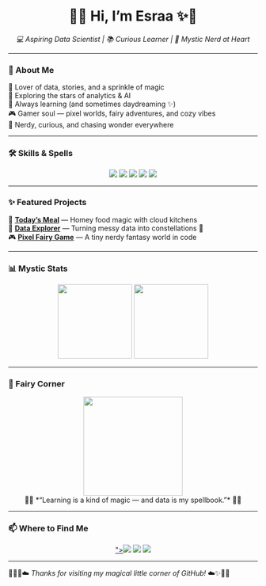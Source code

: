 <!-- Fairy Banner -->
<h1 align="center">🌙✨ Hi, I’m Esraa ✨🌙</h1>
<p align="center">
  <em>💻 Aspiring Data Scientist | 📚 Curious Learner | 🌸 Mystic Nerd at Heart</em>
</p>

---

### 🌸 About Me
🌷 Lover of data, stories, and a sprinkle of magic  
🌌 Exploring the stars of analytics & AI  
📖 Always learning (and sometimes daydreaming ✨)  
🎮 Gamer soul — pixel worlds, fairy adventures, and cozy vibes  
🧚 Nerdy, curious, and chasing wonder everywhere  

---

### 🛠️ Skills & Spells
<p align="center">
  <img src="https://img.shields.io/badge/Python-ffcad4?style=for-the-badge&logo=python&logoColor=black"/>
  <img src="https://img.shields.io/badge/SQL-b5ead7?style=for-the-badge&logo=postgresql&logoColor=black"/>
  <img src="https://img.shields.io/badge/PowerBI-ffdac1?style=for-the-badge&logo=powerbi&logoColor=black"/>
  <img src="https://img.shields.io/badge/Tableau-e2f0cb?style=for-the-badge&logo=tableau&logoColor=black"/>
  <img src="https://img.shields.io/badge/Excel-c7ceea?style=for-the-badge&logo=microsoft-excel&logoColor=black"/>
</p>

---

### ✨ Featured Projects
🌸 [**Today’s Meal**](#) — Homey food magic with cloud kitchens  
🌙 [**Data Explorer**](#) — Turning messy data into constellations 🌌  
🎮 [**Pixel Fairy Game**](#) — A tiny nerdy fantasy world in code  

---

### 📊 Mystic Stats
<p align="center">
  <img src="https://github-readme-stats.vercel.app/api?username=esraayasser&show_icons=true&theme=rose_pine&hide_border=true" height="150"/>
  <img src="https://github-readme-stats.vercel.app/api/top-langs/?username=esraayasser&layout=compact&theme=rose_pine&hide_border=true" height="150"/>
</p>

---

### 🧚 Fairy Corner
<p align="center">
  <img src="https://media.giphy.com/media/l0HlTy9x8FZo0XO1i/giphy.gif" width="200"/>  
  <br> 🌙💫 *“Learning is a kind of magic — and data is my spellbook.”* 💫🌙  
</p>

---

### 📫 Where to Find Me
<p align="center">
  <a href="https://www.linkedin.com/in/esraa-yasser-0a592a222/">"><img src="https://img.shields.io/badge/LinkedIn-ffcad4?style=for-the-badge&logo=linkedin&logoColor=black"/></a>
  <a href="https://www.kaggle.com/esraayasser"><img src="https://img.shields.io/badge/Kaggle-b5ead7?style=for-the-badge&logo=kaggle&logoColor=black"/></a>
  <a href="[your-portfolio](https://esraayasser.framer.website/)"><img src="https://img.shields.io/badge/Portfolio-c7ceea?style=for-the-badge&logo=githubpages&logoColor=black"/></a>
</p>

---

🌸🌙✨☁️ *Thanks for visiting my magical little corner of GitHub!* ☁️✨🌙🌸
